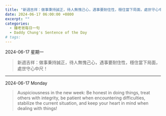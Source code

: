```yaml
---
title: "新週吉祥：做事秉持誠正，待人無愧己心，遇事要耐住性，穩住當下局面，處世守心中尺！ <br> Auspiciousness in the new week: Be honest in doing things, treat others with integrity, be patient when encountering difficulties, stabilize the current situation, and keep your heart in mind when dealing with things!"
date: 2024-06-17 06:00:00 +0800
excerpt: ""
categories:
  - 鍾老爸每日一句
  - Daddy Chung's Sentence of the Day
# tags:
---
```


2024-06-17 星期一

> 新週吉祥：做事秉持誠正，待人無愧己心，遇事要耐住性，穩住當下局面，處世守心中尺！

---

2024-06-17 Monday

> Auspiciousness in the new week: Be honest in doing things, treat others with integrity, be patient when encountering difficulties, stabilize the current situation, and keep your heart in mind when dealing with things!
